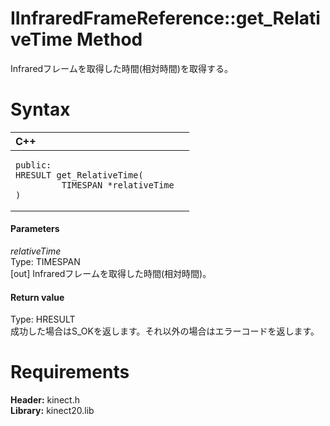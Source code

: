 IInfraredFrameReference::get\_RelativeTime Method  
=================================================  

Infraredフレームを取得した時間(相対時間)を取得する。 <span id="syntaxSection"></span>

Syntax  
======  

<table>
<colgroup>
<col width="100%" />
</colgroup>
<thead>
<tr class="header">
<th align="left">C++</th>
</tr>
</thead>
<tbody>
<tr class="odd">
<td align="left"><pre><code>public:  
HRESULT get_RelativeTime(  
         TIMESPAN *relativeTime  
)</code></pre></td>
</tr>
</tbody>
</table>

<span id="ID4EG"></span>
#### Parameters  

*relativeTime*    
Type: TIMESPAN  
[out] Infraredフレームを取得した時間(相対時間)。  

<span id="ID4EP"></span>
#### Return value  

Type: HRESULT  
成功した場合はS\_OKを返します。それ以外の場合はエラーコードを返します。  

<span id="requirements"></span>

Requirements  
============  

**Header:** kinect.h  
**Library:** kinect20.lib  



<!--Please do not edit the data in the comment block below.-->
<!--
TOCTitle : get_RelativeTime Method
RLTitle : IInfraredFrameReference::get_RelativeTime Method
KeywordK : get_RelativeTime method
KeywordK : IInfraredFrameReference::get_RelativeTime method
KeywordF : IInfraredFrameReference::get_RelativeTime
KeywordF : get_RelativeTime
KeywordF : Microsoft.Kinect.kinect.IInfraredFrameReference.get_RelativeTime(TIMESPAN@)
KeywordA : M:Microsoft.Kinect.kinect.IInfraredFrameReference.get_RelativeTime(TIMESPAN@)
AssetID : M:Microsoft.Kinect.kinect.IInfraredFrameReference.get_RelativeTime(TIMESPAN@)
Locale : en-us
CommunityContent : 1
APIType : Managed
APILocation : 
APIName : Microsoft.Kinect.kinect.IInfraredFrameReference::get_RelativeTime
TargetOS : Windows
TopicType : kbSyntax
DevLang : C++
DocSet : K4Wv2
ProjType : K4Wv2Proj
Technology : Kinect for Windows
Product : Kinect for Windows SDK v2
productversion : 20
-->
